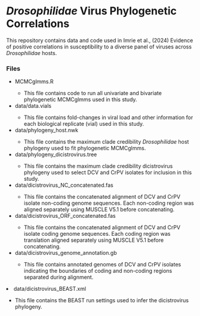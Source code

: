 # *Drosophilidae* Virus Phylogenetic Correlations

This repository contains data and code used in Imrie et al., (2024) Evidence of positive correlations in susceptibility to a diverse panel of viruses across *Drosophilidae* hosts.

### Files
<ul>
  <li>MCMCglmms.R</li>
  <ul>
    <li>This file contains code to run all univariate and bivariate phylogenetic MCMCglmms used in this study.</li>
  </ul>
<li>data/data.vials</li>
<ul>
  <li>This file contains fold-changes in viral load and other information for each biological replicate (vial) used in this study. </li>
</ul>
  <li>data/phylogeny_host.nwk</li>
<ul>
  <li>This file contains the maximum clade credibility <em>Drosophilidae</em> host phylogeny used to fit phylogenetic MCMCglmms.</li>
</ul>
  <li>data/phylogeny_dicistrovirus.tree</li>
<ul>
  <li>This file contains the maximum clade credibility dicistrovirus phylogeny used to select DCV and CrPV isolates for inclusion in this study.</li>
</ul>
    <li>data/dicistrovirus_NC_concatenated.fas</li>
<ul>
  <li>This file contains the concatenated alignment of DCV and CrPV isolate non-coding genome sequences. Each non-coding region was aligned separately using MUSCLE V5.1 before concatenating.</li>
</ul>
    <li>data/dicistrovirus_ORF_concatenated.fas</li>
<ul>
  <li>This file contains the concatenated alignment of DCV and CrPV isolate coding genome sequences. Each coding region was translation aligned separately using MUSCLE V5.1 before concatenating.</li>
</ul>
<li>data/dicistrovirus_genome_annotation.gb</li>
<ul>
  <li>This file contains annotated genomes of DCV and CrPV isolates indicating the boundaries of coding and non-coding regions separated during alignment.</li>
</ul>
</ul>
<li>data/dicistrovirus_BEAST.xml</li>
<ul>
  <li>This file contains the BEAST run settings used to infer the dicistrovirus phylogeny.</li>
</ul>
</ul>
